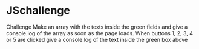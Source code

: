 # JSchallenge
Challenge  Make an array with the texts inside the green fields and give a console.log of the array as soon as the page loads. When buttons 1, 2, 3, 4 or 5 are clicked give a console.log of the text inside the green box above

